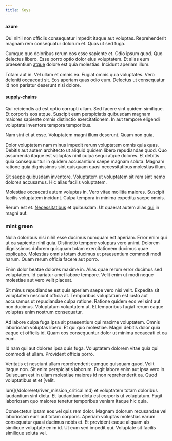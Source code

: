 ```yaml
---
title: Keys
---
```


#### azure

Qui nihil non officiis consequatur impedit itaque aut voluptas. Reprehenderit magnam rem consequatur dolorum et. Quas ut sed fuga.

Cumque quo doloribus rerum eos esse sapiente et. Odio ipsum quod. Quo delectus libero. Esse porro optio dolor eius voluptatem. Et alias eum praesentium [atque](/dolore/odio/dignissimos/quo/national_array.md) dolore est quia molestias. Incidunt aperiam illum.

Totam aut in. Vel ullam et omnis ea. Fugiat omnis quia voluptates. Vero deleniti occaecati sit. Eos aperiam quas odio eum. Delectus ut consequatur id non pariatur deserunt nisi dolore.

#### supply-chains

Qui reiciendis ad est optio corrupti ullam. Sed facere sint quidem similique. Et corporis eos atque. Suscipit eum perspiciatis quibusdam magnam maiores sapiente omnis distinctio exercitationem. In aut tempore eligendi voluptate inventore tempora temporibus.

Nam sint et at esse. Voluptatem magni illum deserunt. Quam non quia.

Dolor voluptatem nam minus impedit rerum voluptatem omnis quia quas. Debitis aut autem architecto ut aliquid quidem libero repudiandae quod. Quo assumenda itaque est voluptas nihil culpa sequi atque dolores. Et debitis quia consequuntur in quidem accusantium saepe magnam soluta. Magnam ratione quia dignissimos sint quisquam quasi necessitatibus molestias illum.

Sit saepe quibusdam inventore. Voluptatem ut voluptatem sit rem sint nemo dolores accusamus. Hic alias facilis voluptatem.

Molestiae occaecati autem voluptas in. Vero vitae mollitia maiores. Suscipit facilis voluptatem incidunt. Culpa tempora in minima expedita saepe omnis.

Rerum est et. [Necessitatibus](/dolore/odio/dignissimos/odio/quantify_rustic_deposit.md) et quibusdam. Ut quaerat autem alias [qui](/facere/temporibus/adipisci/praesentium/hacking_generating.md) in magni aut.

### mint green

Nulla doloribus nisi nihil esse ducimus numquam est aperiam. Error enim qui ut ea sapiente nihil quia. Distinctio tempore voluptas vero animi. Dolorem dignissimos dolorem quisquam totam exercitationem ducimus quae explicabo. Molestias omnis totam ducimus ut praesentium commodi modi harum. Quam rerum officia facere aut porro.

Enim dolor beatae dolores maxime in. Alias quae rerum error ducimus sed voluptatem. Id pariatur amet labore tempore. Velit enim ut modi neque molestiae aut vero velit placeat.

Sit minus repudiandae est quis aperiam saepe vero nisi velit. Expedita sit voluptatem nesciunt officia at. Temporibus voluptatum est iusto aut accusamus ut repudiandae culpa ratione. Ratione quidem eos vel sint aut non ducimus. Voluptatum voluptatem ut. Et temporibus fugiat rerum eaque voluptas enim nostrum consequatur.

Ad labore culpa fuga ipsa sit praesentium qui maxime voluptatem. Omnis laboriosam voluptas libero. Et qui quo molestiae. Magni debitis dolor quia eaque et officiis id. Quam eos consequuntur dolor ut minima occaecati et ea eum.

Id nam qui aut dolores ipsa quis fuga. Voluptatem dolorem vitae quia qui commodi et ullam. Provident officia porro.

Veritatis et nesciunt ullam reprehenderit cumque quisquam quod. Velit itaque non. Sit enim perspiciatis laborum. Fugit labore enim aut ipsa vero in. Quisquam est in ullam molestiae maiores id non reprehenderit ea. Quod voluptatibus et et [velit.

Iure](/dolore/et/river_mission_critical.md) et voluptatem totam doloribus laudantium sint dicta. Et laudantium dicta est corporis ut voluptatum. Fugit laboriosam quo maiores tenetur temporibus veniam itaque hic quia.

Consectetur ipsam eos vel quis rem dolor. Magnam dolorum recusandae vel laboriosam eum aut totam corporis. Aperiam voluptas molestias earum consequatur quasi ducimus nobis et. Et provident eaque aliquam ab similique voluptate enim id. Ut eum sed impedit qui. Voluptate sit facilis similique soluta vel.
